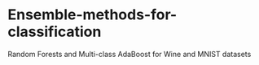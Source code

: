 # Ensemble-methods-for-classification
Random Forests and Multi-class AdaBoost for Wine and MNIST datasets 
